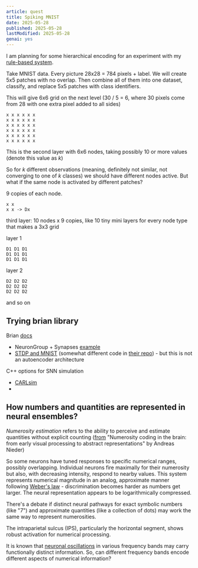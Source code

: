 ```yaml
---
article: quest
title: Spiking MNIST
date: 2025-05-28
published: 2025-05-28
lastModified: 2025-05-28
genai: yes
---
```

I am planning for some hierarchical encoding for an experiment with my [rule-based system](/blog/regulus).

Take MNIST data. Every picture 28x28 = 784 pixels + label. We will create 5x5 patches with no overlap. Then combine all of them into one dataset, classify, and replace 5x5 patches with class identifiers. 

This will give 6x6 grid on the next level (30 / 5 = 6, where 30 pixels come from 28 with one extra pixel added to all sides)

```
x x x x x x
x x x x x x
x x x x x x
x x x x x x
x x x x x x
x x x x x x
```

This is the second layer with 6x6 nodes, taking possibly 10 or more values (denote this value as $k$)

So for $k$ different observations (meaning, definitely not similar, not converging to one of $k$ classes) we should have different nodes active. But what if the same node is activated by different patches?

9 copies of each node. 

```
x x
x x -> Dx
```

third layer: 10 nodes x 9 copies, like 10 tiny mini layers for every node type that makes a 3x3 grid

layer 1

```
D1 D1 D1
D1 D1 D1
D1 D1 D1
```

layer 2

```
D2 D2 D2
D2 D2 D2
D2 D2 D2
```

and so on

## Trying brian library

Brian [docs](https://brian2.readthedocs.io/en/stable/user/equations.html)

- NeuronGroup + Synapses [example](https://brian2.readthedocs.io/en/stable/examples/frompapers.Graupner_Brunel_2012.html)
- [STDP and MNIST](https://brian2.readthedocs.io/en/stable/examples/frompapers.Diehl_Cook_2015.html) (somewhat different code in [their repo](https://github.com/peter-u-diehl/stdp-mnist/blob/master/Diehl%26Cook_spiking_MNIST.py)) - but this is not an autoencoder architecture

C++ options for SNN simulation

- [CARLsim](https://github.com/UCI-CARL/CARLsim5/blob/master/carlsim/kernel/src/snn_manager.cpp)
- 

## How numbers and quantities are represented in neural ensembles?

_Numerosity estimation_ refers to the ability to perceive and estimate quantities without explicit counting ([from](https://homepages.uni-tuebingen.de/andreas.nieder/Nieder%20(2025b)%20CerCort.pdf) "Numerosity coding in the brain: from early visual processing to abstract representations" by Andreas Nieder)

So some neurons have tuned responses to specific numerical ranges, possibly overlapping. Individual neurons fire maximally for their numerosity but also, with decreasing intensity, respond to nearby values. This system represents numerical magnitude in an analog, approximate manner following [Weber's law](https://en.wikipedia.org/wiki/Weber%E2%80%93Fechner_law) - discrimination becomes harder as numbers get larger. The neural representation appears to be logarithmically compressed.

There's a debate if distinct neural pathways for exact symbolic numbers (like "7") and approximate quantities (like a collection of dots) may work the same way to represent numerosities.

The intraparietal sulcus (IPS), particularly the horizontal segment, shows robust activation for numerical processing.

It is known that [neuronal oscillations](https://www.philippstreicher.com/blog/neural-oscillations) in various frequency bands may carry functionally distinct information. So, can different frequency bands encode different aspects of numerical information?